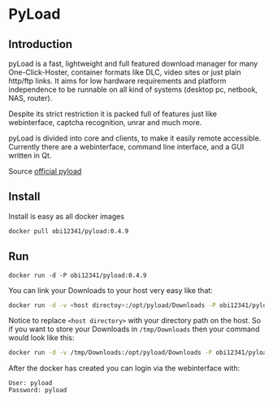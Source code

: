 PyLoad
=========

Introduction
----
pyLoad is a fast, lightweight and full featured download manager for many One-Click-Hoster, container formats like DLC, video sites or just plain http/ftp links. It aims for low hardware requirements and platform independence to be runnable on all kind of systems (desktop pc, netbook, NAS, router).

Despite its strict restriction it is packed full of features just like webinterface, captcha recognition, unrar and much more.

pyLoad is divided into core and clients, to make it easily remote accessible. Currently there are a webinterface, command line interface, and a GUI written in Qt.

Source [official pyload]

Install
----
Install is easy as all docker images

```sh
docker pull obi12341/pyload:0.4.9
```

Run
----
```
docker run -d -P obi12341/pyload:0.4.9
```
You can link your Downloads to your host very easy like that:

```sh
docker run -d -v <host directoy>:/opt/pyload/Downloads -P obi12341/pyload:0.4.9
```
Notice to replace ```<host directory>``` with your directory path on the host. So if you want to store your Downloads in ```/tmp/Downloads``` then your command would look like this:

```sh
docker run -d -v /tmp/Downloads:/opt/pyload/Downloads -P obi12341/pyload:0.4.9
```

After the docker has created you can login via the webinterface with:

```
User: pyload
Password: pyload
```


[official pyload]:http://pyload.org/
